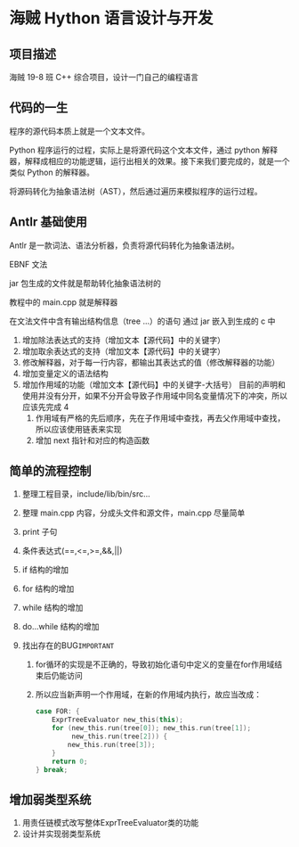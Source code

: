 # 海贼 Hython 语言设计与开发

## 项目描述

海贼 19-8 班 C++ 综合项目，设计一门自己的编程语言

## 代码的一生

程序的源代码本质上就是一个文本文件。

Python 程序运行的过程，实际上是将源代码这个文本文件，通过 python 解释器，解释成相应的功能逻辑，运行出相关的效果。接下来我们要完成的，就是一个类似 Python 的解释器。

将源码转化为抽象语法树（AST），然后通过遍历来模拟程序的运行过程。

## Antlr 基础使用

Antlr 是一款词法、语法分析器，负责将源代码转化为抽象语法树。

EBNF 文法

jar 包生成的文件就是帮助转化抽象语法树的

教程中的 main.cpp 就是解释器

在文法文件中含有输出结构信息（tree ...）的语句 通过 jar 嵌入到生成的 c 中

1. 增加除法表达式的支持（增加文本【源代码】中的关键字）
2. 增加取余表达式的支持（增加文本【源代码】中的关键字）
3. 修改解释器，对于每一行内容，都输出其表达式的值（修改解释器的功能）
4. 增加变量定义的语法结构
5. 增加作用域的功能（增加文本【源代码】中的关键字-大括号）
   目前的声明和使用并没有分开，如果不分开会导致子作用域中同名变量情况下的冲突，所以应该先完成 4
   1. 作用域有严格的先后顺序，先在子作用域中查找，再去父作用域中查找，所以应该使用链表来实现
   2. 增加 next 指针和对应的构造函数

## 简单的流程控制

1. 整理工程目录，include/lib/bin/src...

2. 整理 main.cpp 内容，分成头文件和源文件，main.cpp 尽量简单

3. print 子句

4. 条件表达式(==,<=,>=,&&,||)

5. if 结构的增加

6. for 结构的增加

7. while 结构的增加

8. do...while 结构的增加

9. 找出存在的BUG`IMPORTANT`

    1. for循环的实现是不正确的，导致初始化语句中定义的变量在for作用域结束后仍能访问

    2. 所以应当新声明一个作用域，在新的作用域内执行，故应当改成：

        ```cpp
        case FOR: {
            ExprTreeEvaluator new_this(this);
            for (new_this.run(tree[0]); new_this.run(tree[1]);
                 new_this.run(tree[2])) {
                new_this.run(tree[3]);
            }
            return 0;
        } break;
        ```

        

## 增加弱类型系统

1. 用责任链模式改写整体ExprTreeEvaluator类的功能
2. 设计并实现弱类型系统